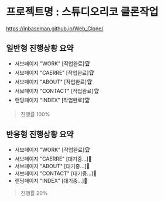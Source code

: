 <!-- # **2차 평가물 제출(2024-05-14)**
> Github : https://github.com/inbaseman/Web_Clone.git
> Github index : https://inbaseman.github.io/Web_Clone/
> 웹 캡쳐본 : https://RunaUXLabs.github.io/evaluation/안철구/web_capture
---

## **프로젝트명 : 스튜디오리코 클론작업**
### 진행상황 요약
- 서브페이지 "WORK" [작업완료]
- 서브페이지 'CAERRE' [작업 중...]
- 서브페이지 ABOUT [대기...]
- 서브페이지 CONTACT [대기...]
- 랜딩페이지 [대기...]
진행률 약 30%


### 상세내역
서브페이지 "WORK"
상부 네비, 하부 푸터, 중앙 메인으로 구성   
   

[상부 네비]
>1개의 로고 이미지와 4개의 서브페이지 타이틀로 구성
>로고이미지는 랜딩페이지로 이동, 4개의 타이틀은 각각 해당 서브페이지로 이동 예정
>(현재 WORK와 CAREER만 페이지 이동 가능)

[하부 푸터]
>2개의 로고 이미지, 2개의 서브 페이지 타이틀, 카피라이트로 구성
>로고 이미지는 각각 해당 홈페이지로 이동, 2개의 타이틀은 각각 해당 서브페이지로 이동 예정

[중앙 메인]
>swiper 라이브러리를 이용해 화면 전체를 채우는 메인 swiper와 최하단에 썸네일용 swiper와 프로그레스바,
>슬라이더 각각에 상응하는 텍스트들 배치하고 이미지가 움직일 때 마다 4가지 항목이 연동되어 움직이게 구성

swiper 움직이는 방법
- 메인이미지 좌우에 배치되어 있는 페이지네이션(< >)을 클릭
- 마우스 커서가 grab일 때 클릭앤드래그로 좌우로 넘겨 이동
- 썸네일을 클릭앤 드래그로 좌우로 넘기면서 원하는 썸네일을 클릭
- 이미지와 연동된 프로그레스바 위치를 클릭해서 이동
- ~~키보드 방향이 좌우로 이동(미구현)~~

중앙 텍스트 박스 구성
상부 서브페이지 타이틀(브레드크럼)
중앙 해당 슬라이드의 내용이 적혀있는 텍스트
하부 Credits박스와 해당 웹페이지로 이동하는 하이퍼링크
Credits> 클릭하면 우축으로 팝업창이 생김


반응형 브레이크포인트(width 기준, 단위 px)

1. [~ 1480] : PC 기본형

2. [1479 ~ 1280] : 썸네일 갯수 8개로 변경

3. [1279 ~ 1024] : 
썸네일 갯수 6개로 변경
전체적인 레이아웃 변경(태블릿 버전)
우측 상단 햄버거 메뉴를 추가하여 네비와 푸터 위치를 변경

4. [1023 ~ 768] : 메인이미지 사이즈 조정

5. [767 ~ 664] : 
썸네일 갯수 7개로 변경
전체적인 레이아웃 변경(모바일 버전)
 
6. [663 ~ 568] : 썸네일 갯수 6개로 변경

7. [567 ~ 374] : 썸네일 갯수 4개로 변경

8. [373 ~ ] : 썸네일 갯수 3개로 변경 -->

<!-- # **3차 평가물 제출(2024-06-13)**
> Github : https://github.com/inbaseman/Web_Clone.git
> Github index : https://inbaseman.github.io/Web_Clone/
---

## **프로젝트명 : 스튜디오리코 클론작업**
### 진행상황 요약
- 서브페이지 "WORK" [작업완료]😄
- 서브페이지 "CAERRE" [작업완료]😄
- 서브페이지 "ABOUT" [작업 중...]🛠
- 서브페이지 CONTACT [작업완료]😄
- 랜딩페이지 [대기...]⚙
>진행률 약 80%

<br>

### 상세내역
**서브페이지 "CAERRE"**
상부 다이어그램, 중앙 아코디언, 하부 아코디언으로 총 3개의 섹션으로 구성

[상부 다이어그램]
>좌측 텍스트와 우측 다이어그램으로 구성
>다이어그램에 트랜지션 적용

[중앙과 하부 아코디언]
>클릭하기 전과 후, 두가지 형태로 구성

<br>

**서브페이지 "CONTACT"**
상부 택스트, 중앙 지도, 하부 컴포넌트 총 3개의 섹션으로 구성

[중앙 지도]
>네이버 api맵을 이용해 구성
>마우스와 터치로 이동하고 더블클릭으로 확대

[하부 컴포넌트]
> 컴포넌트 방식으로 같은 구성으로 아이템을 추가 할 수 있고 일괄수정이 가능함

<br>

**서브페이지 "ABOUT"**
상부 택스트, 중앙 다이어그램, 하부 캐러셀  총 4개의 섹션으로 구성

[중앙 다이어그램]
>"History" 연혁을 컴포넌트 방식으로 구현하여 이후 같은 구성으로 아이템 추가 수정 가능
>"STUDIO LICO에서는" 택스트가 들어간 각 각의 박스를 트랜지션 효과로 연출

[하부 캐러셀]
> 미구현

<br>

**반응형 브레이크포인트(width 기준, 단위 px)**
> 미구현 -->


# 프로젝트명 : 스튜디오리코 클론작업
https://inbaseman.github.io/Web_Clone/

## 일반형 진행상황 요약
- 서브페이지 "WORK" [작업완료]🏆
- 서브페이지 "CAERRE" [작업완료]🏆
- 서브페이지 "ABOUT" [작업완료]🏆
- 서브페이지 "CONTACT" [작업완료]🏆
- 랜딩페이지 "INDEX" [작업완료]🏆
>진행률 100%

## 반응형 진행상황 요약
- 서브페이지 "WORK" [작업완료]🏆
- 서브페이지 "CAERRE" [대기중...]🚬
- 서브페이지 "ABOUT" [대기중...]🚬
- 서브페이지 "CONTACT" [대기중...]🚬
- 랜딩페이지 "INDEX" [대기중...]🚬
>진행률 20%


<!-- [작업완료]🏆 -->
<!-- [작업 중...]🛠 -->
<!-- [대기 중...]🚬 -->

<!-- ### 기타 수정사항들 -->
<!-- [대기] 각 서브페이지 반응형 만들어야함(WORK는 완료) -->
<!-- [완료]CAERRE 다이어그램 트랜지션 어떻게 넣어야 되나
(css에서 트랜지션 컬러를 RGBA로 주고 A값 조절 or
js에서 addEventListener의 load이벤트를 이용해서) -->
<!-- [대기] WORK 메인 캐러셀 이미지에 따라 전체색상 블랙&화이트로 변경
(이미지가 밝은 계통이면 폰트색상은 검은색, 반대의 경우는 흰색) -->
<!-- [대기] Credits> 눌렀을 때 팝업되는 윈도우 컴포넌트로 구성하기 -->
<!-- [대기] 랜딫페이지 우측 페이지네이션 클릭 범위 넓히기
(사이즈를 키우지 않고 클릭범위만 넓히는 방법 강구) -->
<!-- [대기] 랜딩페이지 우측 페이지네이션 버그
(3번째에서 1번째로 한번에 이동 했을 때 텍스트 이상동작) -->
<!-- [대기] 랜딩페이지 마우스 휠 연속적으로 적용되지 않게 막기
(휠을 위로 연속적으로 움직일 때 텍스트 나오지 않음,
휠을 아래로 연속적으로 움직일 때 텍스트 겹침) -->


